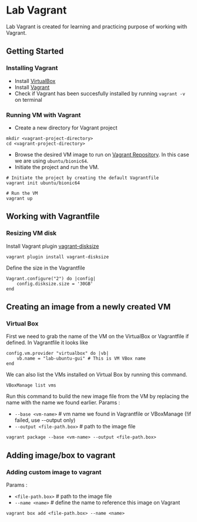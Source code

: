# Lab Vagrant

Lab Vagrant is created for learning and practicing purpose of working with Vagrant.

## Getting Started

### Installing Vagrant
  - Install [VirtualBox](https://www.virtualbox.org/)
  - Install [Vagrant](https://www.vagrantup.com/downloads)
  - Check if Vagrant has been succesfully installed by running `vagrant -v` on terminal

### Running VM with Vagrant
- Create a new directory for Vagrant project
```
mkdir <vagrant-project-directory>
cd <vagrant-project-directory>
```
- Browse the desired VM image to run on [Vagrant Repository](https://app.vagrantup.com/boxes/search). In this case we are using `ubuntu/bionic64`.
- Initiate the project and run the VM.
```
# Initiate the project by creating the default Vagrantfile
vagrant init ubuntu/bionic64

# Run the VM
vagrant up
```

## Working with Vagrantfile

### Resizing VM disk
Install Vagrant plugin [vagrant-disksize](https://github.com/sprotheroe/vagrant-disksize)
```
vagrant plugin install vagrant-disksize
```
Define the size in the Vagrantfile
```
Vagrant.configure("2") do |config|
    config.disksize.size = '30GB'
end
```

## Creating an image from a newly created VM
### Virtual Box
First we need to grab the name of the VM on the VirtualBox or Vagrantfile if defined.
In Vagrantfile it looks like
```
config.vm.provider "virtualbox" do |vb|
    vb.name = "lab-ubuntu-gui" # This is VM VBox name
end
```

We can also list the VMs installed on Virtual Box by running this command.
```
VBoxManage list vms
```

Run this command to build the new image file from the VM by replacing the name with the name we found earlier.
Params :
- `--base <vm-name>` # vm name we found in Vagrantfile or VBoxManage (!if failed, use --output only)
- `--output <file-path.box>` # path to the image file
```
vagrant package --base <vm-name> --output <file-path.box>
```

## Adding image/box to vagrant
### Adding custom image to vagrant
Params :
- `<file-path.box>` # path to the image file
- `--name <name>` # define the name to reference this image on Vagrant
```
vagrant box add <file-path.box> --name <name>
```